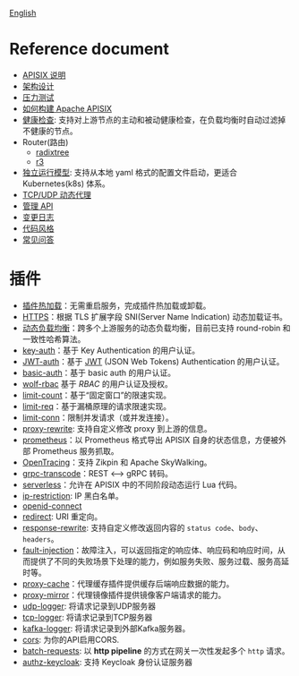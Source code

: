 <!--
#
# Licensed to the Apache Software Foundation (ASF) under one or more
# contributor license agreements.  See the NOTICE file distributed with
# this work for additional information regarding copyright ownership.
# The ASF licenses this file to You under the Apache License, Version 2.0
# (the "License"); you may not use this file except in compliance with
# the License.  You may obtain a copy of the License at
#
#     http://www.apache.org/licenses/LICENSE-2.0
#
# Unless required by applicable law or agreed to in writing, software
# distributed under the License is distributed on an "AS IS" BASIS,
# WITHOUT WARRANTIES OR CONDITIONS OF ANY KIND, either express or implied.
# See the License for the specific language governing permissions and
# limitations under the License.
#
-->
[English](README.md)

Reference document
==================

* [APISIX 说明](../README_CN.md)
* [架构设计](architecture-design-cn.md)
* [压力测试](benchmark-cn.md)
* [如何构建 Apache APISIX](how-to-build-cn.md)
* [健康检查](health-check.md): 支持对上游节点的主动和被动健康检查，在负载均衡时自动过滤掉不健康的节点。
* Router(路由)
    * [radixtree](router-radixtree.md)
    * [r3](router-r3.md)
* [独立运行模型](stand-alone-cn.md): 支持从本地 yaml 格式的配置文件启动，更适合 Kubernetes(k8s) 体系。
* [TCP/UDP 动态代理](stream-proxy-cn.md)
* [管理 API](admin-api-cn.md)
* [变更日志](../CHANGELOG_CN.md)
* [代码风格](../CODE_STYLE.md)
* [常见问答](../FAQ_CN.md)

插件
===

* [插件热加载](plugins-cn.md)：无需重启服务，完成插件热加载或卸载。
* [HTTPS](https-cn.md)：根据 TLS 扩展字段 SNI(Server Name Indication) 动态加载证书。
* [动态负载均衡](architecture-design-cn.md#upstream)：跨多个上游服务的动态负载均衡，目前已支持 round-robin 和一致性哈希算法。
* [key-auth](plugins/key-auth-cn.md)：基于 Key Authentication 的用户认证。
* [JWT-auth](plugins/jwt-auth-cn.md)：基于 [JWT](https://jwt.io/) (JSON Web Tokens) Authentication 的用户认证。
* [basic-auth](plugins/basic-auth-cn.md)：基于 basic auth 的用户认证。
* [wolf-rbac](plugins/wolf-rbac-cn.md) 基于 *RBAC* 的用户认证及授权。
* [limit-count](plugins/limit-count-cn.md)：基于“固定窗口”的限速实现。
* [limit-req](plugins/limit-req-cn.md)：基于漏桶原理的请求限速实现。
* [limit-conn](plugins/limit-conn-cn.md)：限制并发请求（或并发连接）。
* [proxy-rewrite](plugins/proxy-rewrite-cn.md): 支持自定义修改 proxy 到上游的信息。
* [prometheus](plugins/prometheus-cn.md)：以 Prometheus 格式导出 APISIX 自身的状态信息，方便被外部 Prometheus 服务抓取。
* [OpenTracing](plugins/zipkin-cn.md)：支持 Zikpin 和 Apache SkyWalking。
* [grpc-transcode](plugins/grpc-transcode-cn.md)：REST <--> gRPC 转码。
* [serverless](plugins/serverless-cn.md)：允许在 APISIX 中的不同阶段动态运行 Lua 代码。
* [ip-restriction](plugins/ip-restriction-cn.md): IP 黑白名单。
* [openid-connect](plugins/oauth.md)
* [redirect](plugins/redirect-cn.md): URI 重定向。
* [response-rewrite](plugins/response-rewrite-cn.md): 支持自定义修改返回内容的 `status code`、`body`、`headers`。
* [fault-injection](plugins/fault-injection-cn.md)：故障注入，可以返回指定的响应体、响应码和响应时间，从而提供了不同的失败场景下处理的能力，例如服务失败、服务过载、服务高延时等。
* [proxy-cache](plugins/proxy-cache-cn.md)：代理缓存插件提供缓存后端响应数据的能力。
* [proxy-mirror](plugins/proxy-mirror-cn.md)：代理镜像插件提供镜像客户端请求的能力。
* [udp-logger](plugins/udp-logger.md): 将请求记录到UDP服务器
* [tcp-logger](plugins/tcp-logger.md): 将请求记录到TCP服务器
* [kafka-logger](plugins/kafka-logger-cn.md): 将请求记录到外部Kafka服务器。
* [cors](plugins/cors-cn.md): 为你的API启用CORS.
* [batch-requests](plugins/batch-requests-cn.md): 以 **http pipeline** 的方式在网关一次性发起多个 `http` 请求。
* [authz-keycloak](plugins/authz-keycloak-cn.md): 支持 Keycloak 身份认证服务器
